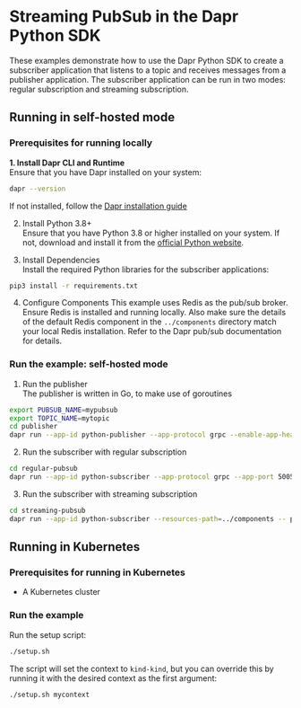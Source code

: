 # Streaming PubSub in the Dapr Python SDK

These examples demonstrate how to use the Dapr Python SDK to create a subscriber application that listens to a topic and receives messages from a publisher application. The subscriber application can be run in two modes: regular subscription and streaming subscription.

## Running in self-hosted mode
### Prerequisites for running locally
**1. Install Dapr CLI and Runtime**  
Ensure that you have Dapr installed on your system:
```bash
dapr --version
```
If not installed, follow the [Dapr installation guide](https://docs.dapr.io/getting-started)

2. Install Python 3.8+  
Ensure that you have Python 3.8 or higher installed on your system. If not, download and install it from the [official Python website](https://www.python.org/downloads/).

3. Install Dependencies  
Install the required Python libraries for the subscriber applications:
```bash
pip3 install -r requirements.txt
```

4. Configure Components
This example uses Redis as the pub/sub broker. Ensure Redis is installed and running locally.
Also make sure the details of the default Redis component in the `../components` directory match your local Redis installation. Refer to the Dapr pub/sub documentation for details.

### Run the example: self-hosted mode

1. Run the publisher  
The publisher is written in Go, to make use of goroutines
```bash
export PUBSUB_NAME=mypubsub
export TOPIC_NAME=mytopic
cd publisher
dapr run --app-id python-publisher --app-protocol grpc --enable-app-health-check --resources-path=../components -- go run main.go
```

2. Run the subscriber with regular subscription
```bash
cd regular-pubsub
dapr run --app-id python-subscriber --app-protocol grpc --app-port 50051 --resources-path=../components -- python3 subscriber.py
```


3. Run the subscriber with streaming subscription
```bash
cd streaming-pubsub
dapr run --app-id python-subscriber --resources-path=../components -- python3 subscriber-handler.py
```

## Running in Kubernetes


### Prerequisites for running in Kubernetes
- A Kubernetes cluster

### Run the example

Run the setup script:
```bash
./setup.sh
```

The script will set the context to `kind-kind`, but you can override this by running it with the desired context as the first argument:
```
./setup.sh mycontext
```